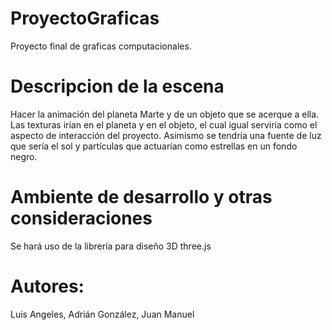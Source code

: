 # ProyectoGraficas
 Proyecto final de graficas computacionales.

# Descripcion de la escena
Hacer la animación del planeta Marte y de un objeto que se acerque a ella. Las texturas irían en el planeta y en el objeto, el cual igual serviría como el aspecto de interacción del proyecto. Asimismo se tendría una fuente de luz que sería el sol y partículas que actuarían como estrellas en un fondo negro.

# Ambiente de desarrollo y otras consideraciones 
Se hará uso de la librería para diseño 3D three.js 

# Autores: 
Luis Angeles, Adrián González, Juan Manuel 